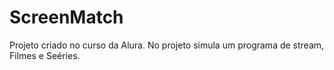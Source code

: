 # ScreenMatch

Projeto criado no curso da Alura.
No projeto simula um programa de stream, Filmes e Seéries.
